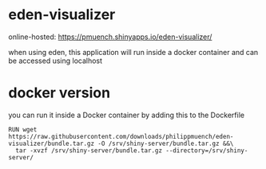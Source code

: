 # eden-visualizer

online-hosted: https://pmuench.shinyapps.io/eden-visualizer/

when using eden, this application will run inside a docker container and can be accessed using localhost

# docker version

you can run it inside a Docker container by adding this to the Dockerfile

```
RUN wget https://raw.githubusercontent.com/downloads/philippmuench/eden-visualizer/bundle.tar.gz -O /srv/shiny-server/bundle.tar.gz &&\
  tar -xvzf /srv/shiny-server/bundle.tar.gz --directory=/srv/shiny-server/
```
